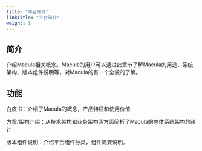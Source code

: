 ```yaml
---
title: "平台简介"
linkTitle: "平台简介"
weight: 1
---
```

## 简介
介绍Macula相关概念。Macula的用户可以通过此章节了解Macula的用途、系统架构、版本组件说明等，对Macula的有一个全貌的了解。

## 功能
白皮书：介绍了Macula的概念，产品特征和使用价值

方案/架构介绍：从技术架构和业务架构两方面简析了Macula的总体系统架构的设计

版本组件说明：介绍平台组件分类，组件简要说明。